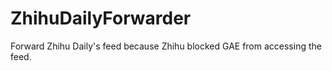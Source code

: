 ZhihuDailyForwarder
===================

Forward Zhihu Daily's feed because Zhihu blocked GAE from accessing the feed.
